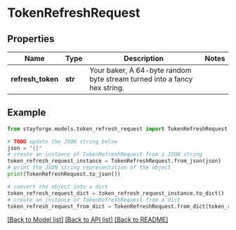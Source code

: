 # TokenRefreshRequest


## Properties

Name | Type | Description | Notes
------------ | ------------- | ------------- | -------------
**refresh_token** | **str** | Your baker, A 64-byte random byte stream turned into a fancy hex string. | 

## Example

```python
from stayforge.models.token_refresh_request import TokenRefreshRequest

# TODO update the JSON string below
json = "{}"
# create an instance of TokenRefreshRequest from a JSON string
token_refresh_request_instance = TokenRefreshRequest.from_json(json)
# print the JSON string representation of the object
print(TokenRefreshRequest.to_json())

# convert the object into a dict
token_refresh_request_dict = token_refresh_request_instance.to_dict()
# create an instance of TokenRefreshRequest from a dict
token_refresh_request_from_dict = TokenRefreshRequest.from_dict(token_refresh_request_dict)
```
[[Back to Model list]](../README.md#documentation-for-models) [[Back to API list]](../README.md#documentation-for-api-endpoints) [[Back to README]](../README.md)


